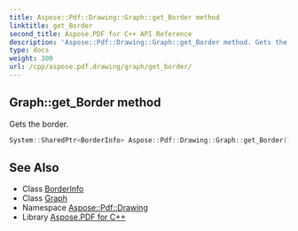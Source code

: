 ```yaml
---
title: Aspose::Pdf::Drawing::Graph::get_Border method
linktitle: get_Border
second_title: Aspose.PDF for C++ API Reference
description: 'Aspose::Pdf::Drawing::Graph::get_Border method. Gets the border in C++.'
type: docs
weight: 300
url: /cpp/aspose.pdf.drawing/graph/get_border/
---
```

## Graph::get_Border method


Gets the border.

```cpp
System::SharedPtr<BorderInfo> Aspose::Pdf::Drawing::Graph::get_Border() const
```

## See Also

* Class [BorderInfo](../../../aspose.pdf/borderinfo/)
* Class [Graph](../)
* Namespace [Aspose::Pdf::Drawing](../../)
* Library [Aspose.PDF for C++](../../../)
